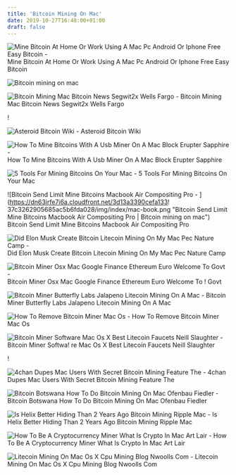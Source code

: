 ```yaml
---
title: 'Bitcoin Mining On Mac'
date: 2019-10-27T16:48:00+01:00
draft: false
---
```


![Mine Bitcoin At Home Or Work Using A Mac Pc Android Or Iphone Free Easy Bitcoin - ](https://i.ytimg.com/vi/zPv5kMaZjAs/maxresdefault.jpg "Mine Bitcoin At Home Or Work Using A Mac Pc Android Or Iphone Free Easy Bitcoin | Bitcoin mining on mac") Mine Bitcoin At Home Or Work Using A Mac Pc Android Or Iphone Free Easy Bitcoin

![Bitcoin mining on mac](https://blockchainbitcoins.in/wp-content/uploads/2018/12/10-Best-Bitcoin-Mining-Software-Mac-2019-e1548663598866.jpg "Bitcoin mining on mac") 

![Bitcoin Mining Mac Bitcoin News Segwit2x Wells Fargo - ](https://i.pinimg.com/736x/0c/d6/a3/0cd6a30757a296be920e821d243a9041.jpg "Bitcoin Mining Mac Bitcoin News Segwit2x Wells Fargo | Bitcoin mining on mac") Bitcoin Mining Mac Bitcoin News Segwit2x Wells Fargo

!

![Asteroid Bitcoin Wiki - ](https://en.bitcoin.it/w/images/en/a/a2/Asteroid_Screenshot_0.9.6.png "Asteroid Bitcoin Wiki | Bitcoin mining on mac") Asteroid Bitcoin Wiki

![How To Mine Bitcoins With A Usb Miner On A Mac Block Erupter Sapphire - ](https://i.ytimg.com/vi/UI1adfwdT5U/maxresdefault.jpg "How To Mine Bitcoins With A Usb Miner On A Mac Block Erupter Sapphire | Bitcoin mining on mac") How To Mine Bitcoins With A Usb Miner On A Mac Block Erupter Sapphire

![5 Tools For Mining Bitcoins On Your Mac - ](https://codecondo.com/wp-content/uploads/2014/08/cgminer-for-Mac-OS-X.png?ff520d "5 Tools For Mining Bitcoins On Your Mac | Bitcoin mining on mac") 5 Tools For Mining Bitcoins On Your Mac

![Bitcoin Send Limit Mine Bitcoins Macbook Air Compositing Pro - ](https://dn63irfe7i6a.cloudfront.net/3d13a3390cefa133!   37c3262905685ac5b6fda028/img/index/mac-book.png "Bitcoin Send Limit Mine Bitcoins Macbook Air Compositing Pro | Bitcoin mining on mac") Bitcoin Send Limit Mine Bitcoins Macbook Air Compositing Pro

![Did Elon Musk Create Bitcoin Litecoin Mining On My Mac Pec Nature Camp - ](http://i.imgur.com/zkmEr8R.png "Did Elon Musk Create Bitcoin Litecoin Mining On My Mac Pec Nature Camp | Bitcoin mining on mac") Did Elon Musk Create Bitcoin Litecoin Mining On My Mac Pec Nature Camp

![Bitcoin Miner Osx Mac Google Finance Ethereum Euro Welcome To Govt - ](http://www.crypto-france.com/wp-content/uploads/2016/05/proposition-mining-wallet-ethereum.png "Bitcoin Miner Osx Mac Google Finance Ethereum Euro Welcome To Govt | Bitcoin mining on mac") Bitcoin Miner Osx Mac Google Finance Ethereum Euro Welcome To ! Govt

![Bitcoin Miner Butterfly Labs Jalapeno Litecoin Mining On A Mac - ](https://images-na.ssl-images-amazon.com/images/I/81aXzVVYD9L._SL1500_.jpg "Bitcoin Miner Butterfly Labs Jalapeno Litecoin Mining On A Mac | Bitcoin mining on mac") Bitcoin Miner Butterfly Labs Jalapeno Litecoin Mining On A Mac

![How To Remove Bitcoin Miner Mac Os - ](http://it-help.info/images/Article4/Apple_Security_Trojan_Warning.jpg "How To Remove Bitcoin Miner Mac Os | Bitcoin mining on mac") How To Remove Bitcoin Miner Mac Os

![Bitcoin Miner Software Mac Os X Best Litecoin Faucets Neill Slaughter - ](http://freecoyn.com/wp-content/uploads/2017/08/faucethub725.jpg "Bitcoin Miner Software Mac Os X Best Litecoin Faucets Neill Slaughter | Bitcoin mining on mac") Bitcoin Miner Softwa! re Mac Os X Best Litecoin Faucets Neill Slaughter

!

![4chan Dupes Mac Users With Secret Bitcoin Mining Feature The - ](https://www.dailydot.com/wp-content/uploads/173/44/applebitcoinhoax2.jpg "4chan Dupes Mac Users With Secret Bitcoin Mining Feature The | Bitcoin mining on mac") 4chan Dupes Mac Users With Secret Bitcoin Mining Feature The

![Bitcoin Botswana How To Do Bitcoin Mining On Mac Ofenbau Fiedler - ](https://i.pinimg.com/736x/8c/58/51/8c58511b692bd30c45f566aa13aa3f24.jpg "Bitcoin Botswana How To Do Bitcoin Mining On Mac Ofenbau Fiedler | Bitcoin mining on mac") Bitcoin Botswana How To Do Bitcoin Mining On Mac Ofenbau Fiedler

![Is Helix Better Hiding Than 2 Years Ago Bitcoin Mining Ripple Mac - ](https://qoinfaucet.com/wp-content/uploads/2019/02/klop44.jpg "Is Helix Better Hiding Than 2 Years Ago Bitcoin Mining Ripple Mac |!    Bitcoin mining on mac") Is Helix Better Hiding Than 2 Years Ago Bitcoin Mining Ripple Mac

![How To Be A Cryptocurrency Miner What Is Crypto In Mac Art Lair - ](https://i.ytimg.com/vi/pB5gao4I_y4/maxresdefault.jpg "How To Be A Cryptocurrency Miner What Is Crypto In Mac Art Lair | Bitcoin mining on mac") How To Be A Cryptocurrency Miner What Is Crypto In Mac Art Lair

![Litecoin Mining On Mac Os X Cpu Mining Blog Nwoolls Com - ](http://nwoolls.files.wordpress.com/2013/05/litecoin-qt-dmg.png "Litecoin Mining On Mac Os X Cpu Mining Blog Nwoolls Com | Bitcoin mining on mac") Litecoin Mining On Mac Os X Cpu Mining Blog Nwoolls Com